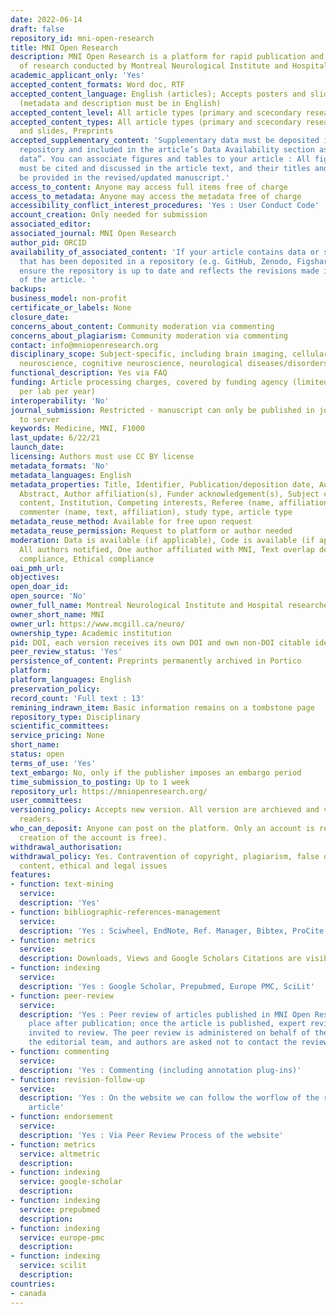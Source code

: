 ```yaml
---
date: 2022-06-14
draft: false
repository_id: mni-open-research
title: MNI Open Research
description: MNI Open Research is a platform for rapid publication and open peer review
  of research conducted by Montreal Neurological Institute and Hospital researchers.
academic_applicant_only: 'Yes'
accepted_content_formats: Word doc, RTF
accepted_content_language: English (articles); Accepts posters and slides in all languages
  (metadata and description must be in English)
accepted_content_level: All article types (primary and scecondary research)
accepted_content_types: All article types (primary and scecondary research), posters
  and slides, Preprints
accepted_supplementary_content: 'Supplementary data must be deposited in an approved
  repository and included in the article’s Data Availability section as “Extended
  data”. You can associate figures and tables to your article : All figures and tables
  must be cited and discussed in the article text, and their titles and legends should
  be provided in the revised/updated manuscript.'
access_to_content: Anyone may access full items free of charge
access_to_metadata: Anyone may access the metadata free of charge
accessibility_conflict_interest_procedures: 'Yes : User Conduct Code'
account_creation: Only needed for submission
associated_editor:
associated_journal: MNI Open Research
author_pid: ORCID
availability_of_associated_content: 'If your article contains data or source code
  that has been deposited in a repository (e.g. GitHub, Zenodo, Figshare), please
  ensure the repository is up to date and reflects the revisions made in the new version
  of the article. '
backups:
business_model: non-profit
certificate_or_labels: None
closure_date:
concerns_about_content: Community moderation via commenting
concerns_about_plagiarism: Community moderation via commenting
contact: info@mniopenresearch.org
disciplinary_scope: Subject-specific, including brain imaging, cellular and molecular
  neuroscience, cognitive neuroscience, neurological diseases/disorders
functional_description: Yes via FAQ
funding: Article processing charges, covered by funding agency (limited to one article
  per lab per year)
interoperability: 'No'
journal_submission: Restricted - manuscript can only be published in journal linked
  to server
keywords: Medicine, MNI, F1000
last_update: 6/22/21
launch_date:
licensing: Authors must use CC BY license
metadata_formats: 'No'
metadata_languages: English
metadata_properties: Title, Identifier, Publication/deposition date, Author name(s),
  Abstract, Author affiliation(s), Funder acknowledgement(s), Subject category, Full-text
  content, Institution, Competing interests, Referee (name, affiliation, referee report),
  commenter (name, text, affiliation), study type, article type
metadata_reuse_method: Available for free upon request
metadata_reuse_permission: Request to platform or author needed
moderation: Data is available (if applicable), Code is available (if applicable),
  All authors notified, One author affiliated with MNI, Text overlap detection, Legal
  compliance, Ethical compliance
oai_pmh_url:
objectives:
open_doar_id:
open_source: 'No'
owner_full_name: Montreal Neurological Institute and Hospital researchers
owner_short_name: MNI
owner_url: https://www.mcgill.ca/neuro/
ownership_type: Academic institution
pid: DOI, each version receives its own DOI and own non-DOI citable identifier
peer_review_status: 'Yes'
persistence_of_content: Preprints permanently archived in Portico
platform:
platform_languages: English
preservation_policy:
record_count: 'Full text : 13'
remining_indrawn_item: Basic information remains on a tombstone page
repository_type: Disciplinary
scientific_committees:
service_pricing: None
short_name:
status: open
terms_of_use: 'Yes'
text_embargo: No, only if the publisher imposes an embargo period
time_submission_to_posting: Up to 1 week
repository_url: https://mniopenresearch.org/
user_committees:
versioning_policy: Accepts new version. All version are archieved and visible for
  readers.
who_can_deposit: Anyone can post on the platform. Only an account is required ( The
  creation of the account is free).
withdrawal_authorisation:
withdrawal_policy: Yes. Contravention of copyright, plagiarism, false or inaccurate
  content, ethical and legal issues
features:
- function: text-mining
  service:
  description: 'Yes'
- function: bibliographic-references-management
  service:
  description: 'Yes : Sciwheel, EndNote, Ref. Manager, Bibtex, ProCite and Sente'
- function: metrics
  service:
  description: Downloads, Views and Google Scholars Citations are visible to everyone
- function: indexing
  service:
  description: 'Yes : Google Scholar, Prepubmed, Europe PMC, SciLit'
- function: peer-review
  service:
  description: 'Yes : Peer review of articles published in MNI Open Research takes
    place after publication; once the article is published, expert reviewers are formally
    invited to review. The peer review is administered on behalf of the authors by
    the editorial team, and authors are asked not to contact the reviewers directly.'
- function: commenting
  service:
  description: 'Yes : Commenting (including annotation plug-ins)'
- function: revision-follow-up
  service:
  description: 'Yes : On the website we can follow the worflow of the review of the
    article'
- function: endorsement
  service:
  description: 'Yes : Via Peer Review Process of the website'
- function: metrics
  service: altmetric
  description:
- function: indexing
  service: google-scholar
  description:
- function: indexing
  service: prepubmed
  description:
- function: indexing
  service: europe-pmc
  description:
- function: indexing
  service: scilit
  description:
countries:
- canada
---
```



